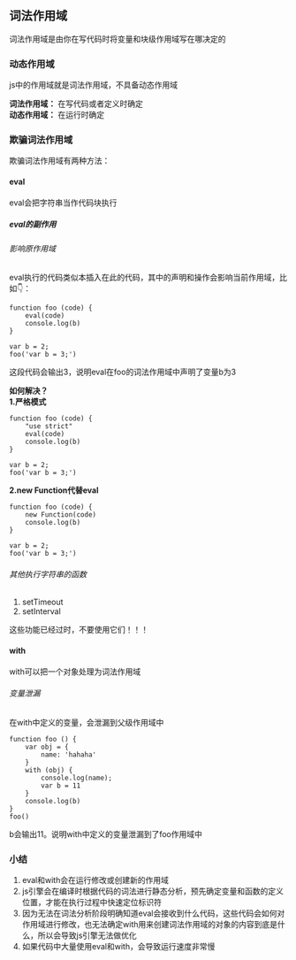## 词法作用域

词法作用域是由你在写代码时将变量和块级作用域写在哪决定的   

### 动态作用域
js中的作用域就是词法作用域，不具备动态作用域   

**词法作用域：** 在写代码或者定义时确定   
**动态作用域：** 在运行时确定

### 欺骗词法作用域
欺骗词法作用域有两种方法：   
#### eval   
eval会把字符串当作代码块执行

##### eval的副作用
###### 影响原作用域
eval执行的代码类似本插入在此的代码，其中的声明和操作会影响当前作用域，比如👇：
```
function foo (code) {
    eval(code)
    console.log(b)
}

var b = 2;
foo('var b = 3;')
```
这段代码会输出3，说明eval在foo的词法作用域中声明了变量b为3   

**如何解决？**   
**1.严格模式**   
```
function foo (code) {
    "use strict"
    eval(code)
    console.log(b)
}

var b = 2;
foo('var b = 3;')
```
**2.new Function代替eval**   
```
function foo (code) {
    new Function(code)
    console.log(b)
}

var b = 2;
foo('var b = 3;')
```
###### 其他执行字符串的函数
1. setTimeout
2. setInterval   

这些功能已经过时，不要使用它们！！！   

#### with
with可以把一个对象处理为词法作用域

###### 变量泄漏
在with中定义的变量，会泄漏到父级作用域中   
```
function foo () {
    var obj = {
        name: 'hahaha'
    }
    with (obj) {
        console.log(name);
        var b = 11
    }
    console.log(b)
}
foo()
```   

b会输出11。说明with中定义的变量泄漏到了foo作用域中


### 小结
1. eval和with会在运行修改或创建新的作用域
2. js引擎会在编译时根据代码的词法进行静态分析，预先确定变量和函数的定义位置，才能在执行过程中快速定位标识符
3. 因为无法在词法分析阶段明确知道eval会接收到什么代码，这些代码会如何对作用域进行修改，也无法确定with用来创建词法作用域的对象的内容到底是什么，所以会导致js引擎无法做优化
4. 如果代码中大量使用eval和with，会导致运行速度非常慢